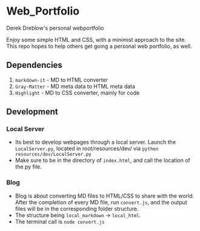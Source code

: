 # Web_Portfolio

Derek Dreblow's personal webportfolio

Enjoy some simple HTML and CSS, with a minimist approach to the site. This repo hopes to help others get going a personal web portfolio, as well.

## Dependencies
1) `markdown-it` - MD to HTML converter
2) `Gray-Matter` - MD meta data to HTML meta data
3) `Highlight`   - MD to CSS converter, mainly for code

## Development
### Local Server
* Its best to develop webpages through a local server. Launch the `LocalServer.py`, located in root/resources/dev/ via `python resources/dev/LocalServer.py`
* Make sure to be in the directory of `index.html`, and call the location of the py file. 

### Blog
* Blog is about converting MD files to HTML/CSS to share with the world. After the completion of every MD file, run `convert.js`, and the output files will be in the corresponding folder structure.
* The structure being `local_markdown` -> `local_html`.
* The terminal call is `node convert.js`